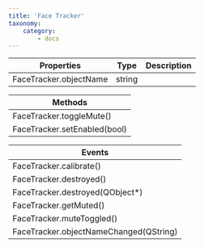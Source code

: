```yaml
---
title: 'Face Tracker'
taxonomy:
    category:
        - docs
---
```


| Properties             | Type   | Description |
| ---------------------- | ------ | ----------- |
| FaceTracker.objectName | string |             |


| Methods                      |
| ---------------------------- |
| FaceTracker.toggleMute()     |
| FaceTracker.setEnabled(bool) |

| Events                                 |
| -------------------------------------- |
| FaceTracker.calibrate()                |
| FaceTracker.destroyed()                |
| FaceTracker.destroyed(QObject*)        |
| FaceTracker.getMuted()                 |
| FaceTracker.muteToggled()              |
| FaceTracker.objectNameChanged(QString) |